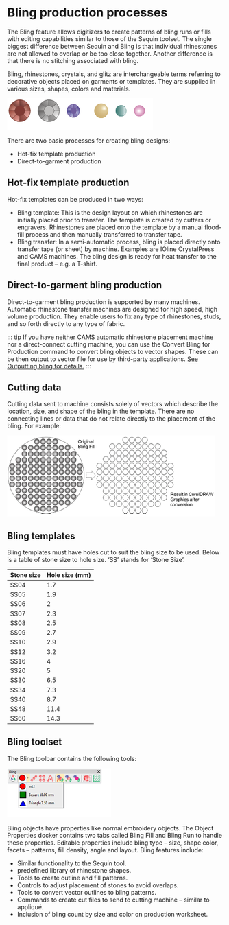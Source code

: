 # Bling production processes

The Bling feature allows digitizers to create patterns of bling runs or fills with editing capabilities similar to those of the Sequin toolset. The single biggest difference between Sequin and Bling is that individual rhinestones are not allowed to overlap or be too close together. Another difference is that there is no stitching associated with bling.

Bling, rhinestones, crystals, and glitz are interchangeable terms referring to decorative objects placed on garments or templates. They are supplied in various sizes, shapes, colors and materials.

![Embellishments.png](assets/Embellishments.png)

There are two basic processes for creating bling designs:

- Hot-fix template production
- Direct-to-garment production

## Hot-fix template production

Hot-fix templates can be produced in two ways:

- Bling template: This is the design layout on which rhinestones are initially placed prior to transfer. The template is created by cutters or engravers. Rhinestones are placed onto the template by a manual flood-fill process and then manually transferred to transfer tape.
- Bling transfer: In a semi-automatic process, bling is placed directly onto transfer tape (or sheet) by machine. Examples are IOline CrystalPress and CAMS machines. The bling design is ready for heat transfer to the final product – e.g. a T-shirt.

## Direct-to-garment bling production

Direct-to-garment bling production is supported by many machines. Automatic rhinestone transfer machines are designed for high speed, high volume production. They enable users to fix any type of rhinestones, studs, and so forth directly to any type of fabric.

::: tip
If you have neither CAMS automatic rhinestone placement machine nor a direct-connect cutting machine, you can use the Convert Bling for Production command to convert bling objects to vector shapes. These can be then output to vector file for use by third-party applications. [See Outputting bling for details.](Outputting_bling)
:::

## Cutting data

Cutting data sent to machine consists solely of vectors which describe the location, size, and shape of the bling in the template. There are no connecting lines or data that do not relate directly to the placement of the bling. For example:

![bling00002.png](assets/bling00002.png)

## Bling templates

Bling templates must have holes cut to suit the bling size to be used. Below is a table of stone size to hole size. ‘SS’ stands for ‘Stone Size’.

| Stone size | Hole size (mm) |
| ---------- | -------------- |
| SS04       | 1.7            |
| SS05       | 1.9            |
| SS06       | 2              |
| SS07       | 2.3            |
| SS08       | 2.5            |
| SS09       | 2.7            |
| SS10       | 2.9            |
| SS12       | 3.2            |
| SS16       | 4              |
| SS20       | 5              |
| SS30       | 6.5            |
| SS34       | 7.3            |
| SS40       | 8.7            |
| SS48       | 11.4           |
| SS60       | 14.3           |

## Bling toolset

The Bling toolbar contains the following tools:

![BlingDropdown.png](assets/BlingDropdown.png)

Bling objects have properties like normal embroidery objects. The Object Properties docker contains two tabs called Bling Fill and Bling Run to handle these properties. Editable properties include bling type – size, shape color, facets – patterns, fill density, angle and layout. Bling features include:

- Similar functionality to the Sequin tool.
- predefined library of rhinestone shapes.
- Tools to create outline and fill patterns.
- Controls to adjust placement of stones to avoid overlaps.
- Tools to convert vector outlines to bling patterns.
- Commands to create cut files to send to cutting machine – similar to appliqué.
- Inclusion of bling count by size and color on production worksheet.
